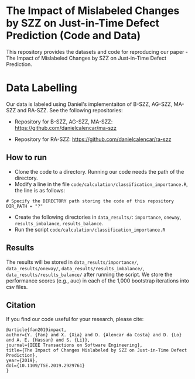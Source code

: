 # The Impact of Mislabeled Changes by SZZ on Just-in-Time Defect Prediction (Code and Data)

This repository provides the datasets and code for reproducing our paper - The Impact of Mislabeled Changes by SZZ on Just-in-Time Defect Prediction.

# Data Labelling
Our data is labeled using Daniel's implementaiton of B-SZZ, AG-SZZ, MA-SZZ and RA-SZZ. See the following repositories:

- Repository for B-SZZ, AG-SZZ, MA-SZZ: https://github.com/danielcalencar/ma-szz

- Repository for RA-SZZ: https://github.com/danielcalencar/ra-szz

## How to run
* Clone the code to a directory. Running our code needs the path of the directory.
* Modify a line in the file `code/calculation/classification_importance.R`, the line is as follows:
```
# Specify the DIRECTORY path storing the code of this repository
DIR_PATH = "?" 
```
* Create the following directories in `data_results/`: `importance`, `oneway`, `results_imbalance`, `results_balance`.
* Run the script `code/calculation/classification_importance.R`

## Results
The results will be stored in `data_results/importance/`, `data_results/oneway/`,  `data_results/results_imbalance/`, `data_results/results_balance/` after running the script. We store the performance scores (e.g., auc) in each of the 1,000 bootstrap iterations into csv files.

## Citation
If you find our code useful for your research, please cite:

```
@article{fan2019impact, 
author={Y. {Fan} and X. {Xia} and D. {Alencar da Costa} and D. {Lo} and A. E. {Hassan} and S. {Li}}, 
journal={IEEE Transactions on Software Engineering}, 
title={The Impact of Changes Mislabeled by SZZ on Just-in-Time Defect Prediction}, 
year={2019},
doi={10.1109/TSE.2019.2929761}
}
```
